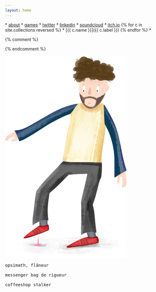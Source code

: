 ```yaml
---
layout: home
---
```



\* [about](about) \* [games](games) \* [twitter](https://twitter.com/opyate) \* [linkedin](https://www.linkedin.com/in/juan-m-uys/) \* [soundcloud](https://soundcloud.com/opyate) \* [itch.io](https://opyate.itch.io/) {% for c in site.collections reversed %} \* [{{ c.name }}]({{ c.label }}) {% endfor %} *

{% comment %}
<!-- ![Life is... stepping in gum. On a hot day.](/assets/doodles/original/2020-06-17-me.png) -->
{% endcomment %}
<!-- <img src="/assets/index/2020-06-17-me.png" alt="Life is... stepping in gum. On a hot day." width="400"/> -->

![Life is... stepping in gum. On a hot day.](/assets/index/2020-06-17-me.png)


<pre>
opsimath, flâneur

messenger bag de rigueur

coffeeshop stalker
</pre>
